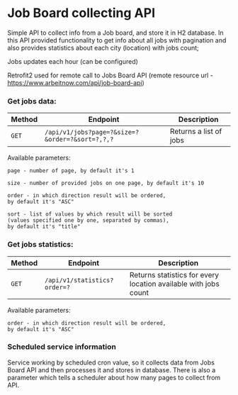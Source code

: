 # Job Board collecting API

Simple API to collect info from a Job board, and store it in H2 database.
In this API provided functionality to get info about all jobs with pagination and also provides statistics about each city (location) with jobs count;

Jobs updates each hour (can be configured)

Retrofit2 used for remote call to Jobs Board API
(remote resource url - https://www.arbeitnow.com/api/job-board-api)

### Get jobs data:
Method | Endpoint                                        | Description              |
|-----| -------------------------------------------------| ------------------------ |
| `GET` | `/api/v1/jobs?page=?&size=?&order=?&sort=?,?,?`| Returns a list of jobs   |


Available parameters:
```
page - number of page, by default it's 1

size - number of provided jobs on one page, by default it's 10

order - in which direction result will be ordered,
by default it's "ASC"

sort - list of values by which result will be sorted 
(values specified one by one, separated by commas),
by default it's "title" 
````

### Get jobs statistics:
|Method | Endpoint                    | Description                                                    |
|-------| ----------------------------| ---------------------------------------------------------------|
| `GET` | `/api/v1/statistics?order=?`| Returns statistics for every location available with jobs count|


Available parameters:
```
order - in which direction result will be ordered,
by default it's "ASC"
````

### Scheduled service information

Service working by scheduled cron value, so it collects data from Jobs Board API and then processes it and stores in database.
There is also a parameter which tells a scheduler about how many pages to collect from API.
